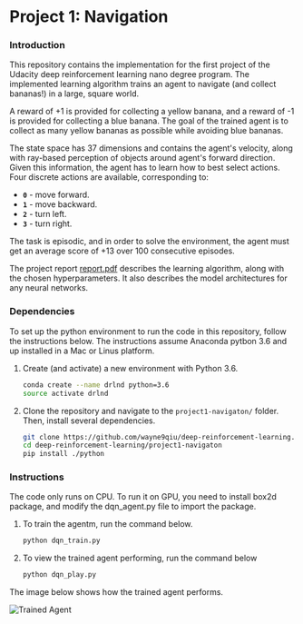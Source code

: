 [//]: # (Image References)

[image1]: https://user-images.githubusercontent.com/10624937/42135619-d90f2f28-7d12-11e8-8823-82b970a54d7e.gif "Trained Agent"

# Project 1: Navigation

### Introduction

This repository contains the implementation for the first project of the Udacity deep reinforcement learning nano degree program. The implemented learning algorithm trains an agent to navigate (and collect bananas!) in a large, square world.  

A reward of +1 is provided for collecting a yellow banana, and a reward of -1 is provided for collecting a blue banana. The goal of the trained agent is to collect as many yellow bananas as possible while avoiding blue bananas.  

The state space has 37 dimensions and contains the agent's velocity, along with ray-based perception of objects around agent's forward direction.  Given this information, the agent has to learn how to best select actions.  Four discrete actions are available, corresponding to:
- **`0`** - move forward.
- **`1`** - move backward.
- **`2`** - turn left.
- **`3`** - turn right.

The task is episodic, and in order to solve the environment, the agent must get an average score of +13 over 100 consecutive episodes.

The project report [report.pdf]() describes the learning algorithm, along with the chosen hyperparameters. It also describes the model architectures for any neural networks.

### Dependencies

To set up the python environment to run the code in this repository, follow the instructions below. The instructions assume Anaconda pytbon 3.6 and up installed in a Mac or Linus platform.

1. Create (and activate) a new environment with Python 3.6. 
	```bash
   	conda create --name drlnd python=3.6
	source activate drlnd
   ```

2. Clone the repository and navigate to the `project1-navigaton/` folder.  Then, install several dependencies.
	```bash
	git clone https://github.com/wayne9qiu/deep-reinforcement-learning.git
	cd deep-reinforcement-learning/project1-navigaton
	pip install ./python
	```

### Instructions

The code only runs on CPU. To run it on GPU, you need to install box2d package, and modify the dqn_agent.py file to import the package.

1. To train the agentm, run the command below.
	```bash
	python dqn_train.py
	```
2. To view the trained agent performing, run the command below 
	```bash
	python dqn_play.py
	```
The image below shows how the trained agent performs.

![Trained Agent][image1]

